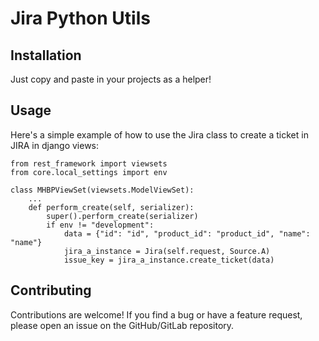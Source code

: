 # Jira Python Utils

## Installation
Just copy and paste in your projects as a helper!

## Usage
Here's a simple example of how to use the Jira class to create a ticket in JIRA in django views:

```
from rest_framework import viewsets
from core.local_settings import env

class MHBPViewSet(viewsets.ModelViewSet):
    ...
    def perform_create(self, serializer):
        super().perform_create(serializer)
        if env != "development":
            data = {"id": "id", "product_id": "product_id", "name": "name"}
            jira_a_instance = Jira(self.request, Source.A)
            issue_key = jira_a_instance.create_ticket(data)
```


## Contributing
Contributions are welcome! If you find a bug or have a feature request, please open an issue on the GitHub/GitLab repository.
